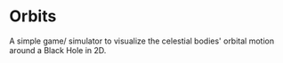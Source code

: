 # Orbits
A simple game/ simulator to visualize the celestial bodies' orbital motion around a Black Hole in 2D.
